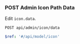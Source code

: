 ### POST Admin Icon Path Data

Edit `icon.data`.

```text
POST api/admin/icon/data
```

```yaml
$ref: '#/api/model/icon'
```